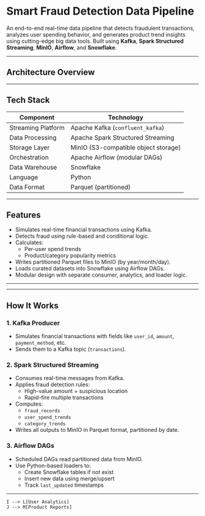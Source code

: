 # Smart Fraud Detection Data Pipeline

An end-to-end real-time data pipeline that detects fraudulent transactions, analyzes user spending behavior, and generates product trend insights using cutting-edge big data tools. Built using **Kafka**, **Spark Structured Streaming**, **MinIO**, **Airflow**, and **Snowflake**.

---

## Architecture Overview


---

##  Tech Stack

| Component           | Technology              |
|---------------------|--------------------------|
| Streaming Platform  | Apache Kafka (`confluent_kafka`) |
| Data Processing     | Apache Spark Structured Streaming |
| Storage Layer       | MinIO (S3-compatible object storage) |
| Orchestration       | Apache Airflow (modular DAGs) |
| Data Warehouse      | Snowflake               |
| Language            | Python                  |
| Data Format         | Parquet (partitioned)   |

---

##  Features

- Simulates real-time financial transactions using Kafka.
- Detects fraud using rule-based and conditional logic.
- Calculates:
  - Per-user spend trends
  - Product/category popularity metrics
- Writes partitioned Parquet files to MinIO (by year/month/day).
- Loads curated datasets into Snowflake using Airflow DAGs.
- Modular design with separate consumer, analytics, and loader logic.

---
---

## How It Works

### 1. **Kafka Producer**
- Simulates financial transactions with fields like `user_id`, `amount`, `payment_method`, etc.
- Sends them to a Kafka topic (`transactions`).

### 2. **Spark Structured Streaming**
- Consumes real-time messages from Kafka.
- Applies fraud detection rules:
  - High-value amount + suspicious location
  - Rapid-fire multiple transactions
- Computes:
  - `fraud_records`
  - `user_spend_trends`
  - `category_trends`
- Writes all outputs to MinIO in Parquet format, partitioned by date.

### 3. **Airflow DAGs**
- Scheduled DAGs read partitioned data from MinIO.
- Use Python-based loaders to:
  - Create Snowflake tables if not exist
  - Insert new data using merge/upsert
  - Track `last_updated` timestamps

---

    I --> L[User Analytics]
    J --> M[Product Reports]

